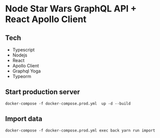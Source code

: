 # Node Star Wars GraphQL API + React Apollo Client

## Tech

 -  Typescript
 -  Nodejs
 -  React
 -  Apollo Client
 -  Graphql Yoga
 -  Typeorm

## Start production server
`docker-compose -f docker-compose.prod.yml  up -d --build`

## Import data
`docker-compose -f docker-compose.prod.yml exec back yarn run import`